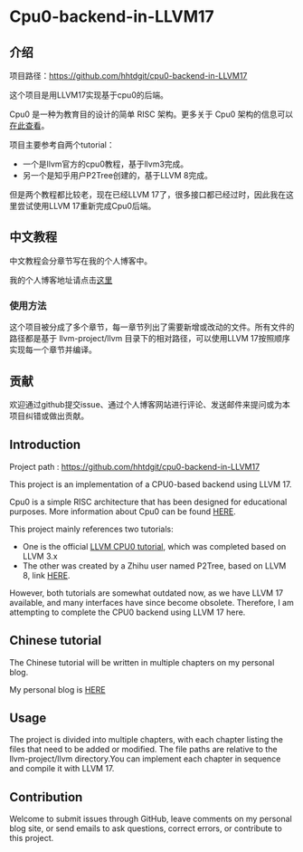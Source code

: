 # Cpu0-backend-in-LLVM17

## 介绍

项目路径：https://github.com/hhtdgit/cpu0-backend-in-LLVM17

这个项目是用LLVM17实现基于cpu0的后端。

Cpu0 是一种为教育目的设计的简单 RISC 架构。更多关于 Cpu0 架构的信息可以[在此查看](http://ccckmit.wikidot.com/ocs:cpu0)。

项目主要参考自两个tutorial：

- 一个是llvm官方的cpu0教程，基于llvm3完成。
- 另一个是知乎用户P2Tree创建的，基于LLVM 8完成。

但是两个教程都比较老，现在已经LLVM 17了，很多接口都已经过时，因此我在这里尝试使用LLVM 17重新完成Cpu0后端。

## 中文教程

中文教程会分章节写在我的个人博客中。

我的个人博客地址请点击[这里](http://118.31.14.252/)

### 使用方法

这个项目被分成了多个章节，每一章节列出了需要新增或改动的文件。所有文件的路径都是基于 llvm-project/llvm 目录下的相对路径，可以使用LLVM 17按照顺序实现每一个章节并编译。

## 贡献

欢迎通过github提交issue、通过个人博客网站进行评论、发送邮件来提问或为本项目纠错或做出贡献。



## Introduction

Project path : https://github.com/hhtdgit/cpu0-backend-in-LLVM17

This project is an implementation of a CPU0-based backend using LLVM 17.

Cpu0 is a simple RISC architecture that has been designed for educational purposes. More information about Cpu0 can be found [HERE](http://ccckmit.wikidot.com/ocs:cpu0).

This project mainly references two tutorials:

- One is the official [LLVM CPU0 tutorial](https://jonathan2251.github.io/lbd/about.html), which was completed based on LLVM 3.x
- The other was created by a Zhihu user named P2Tree, based on LLVM 8, link [HERE](https://zhuanlan.zhihu.com/p/351848328). 

However, both tutorials are somewhat outdated now, as we have LLVM 17 available, and many interfaces have since become obsolete. Therefore, I am attempting to complete the CPU0 backend using LLVM 17 here.

## Chinese tutorial

The Chinese tutorial will be written in multiple chapters on my personal blog.

My personal blog is [HERE](http://118.31.14.252/)

## Usage

The project is divided into multiple chapters, with each chapter listing the files that need to be added or modified. The file paths are relative to the llvm-project/llvm directory.You can implement each chapter in sequence and compile it with LLVM 17.

## Contribution

Welcome to submit issues through GitHub, leave comments on my personal blog site, or send emails to ask questions, correct errors, or contribute to this project.